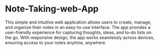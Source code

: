 # Note-Taking-web-App
This simple and intuitive web application allows users to create, manage, and organize their notes in an easy-to-use interface. The app provides a user-friendly experience for capturing thoughts, ideas, and to-do lists on the go. With responsive design, the app works seamlessly across devices, ensuring access to your notes anytime, anywhere.
